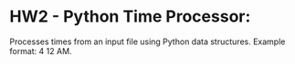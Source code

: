 # HW2 - Python Time Processor: 

Processes times from an input file using Python data structures. Example format: 4 12 AM.
